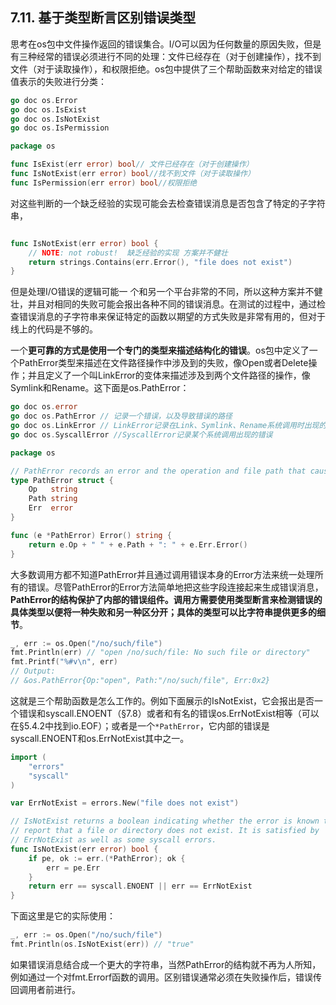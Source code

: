 ## 7.11. 基于类型断言区别错误类型

思考在os包中文件操作返回的错误集合。I/O可以因为任何数量的原因失败，但是有三种经常的错误必须进行不同的处理：文件已经存在（对于创建操作），找不到文件（对于读取操作），和权限拒绝。os包中提供了三个帮助函数来对给定的错误值表示的失败进行分类：


```go
go doc os.Error
go doc os.IsExist
go doc os.IsNotExist
go doc os.IsPermission
```


```go
package os

func IsExist(err error) bool// 文件已经存在（对于创建操作）
func IsNotExist(err error) bool//找不到文件（对于读取操作）
func IsPermission(err error) bool//权限拒绝
```

对这些判断的一个缺乏经验的实现可能会去检查错误消息是否包含了特定的子字符串，

```go

func IsNotExist(err error) bool {
	// NOTE: not robust!  缺乏经验的实现 方案并不健壮
	return strings.Contains(err.Error(), "file does not exist")
}
```

但是处理I/O错误的逻辑可能一  个和另一个平台非常的不同，所以这种方案并不健壮，并且对相同的失败可能会报出各种不同的错误消息。在测试的过程中，通过检查错误消息的子字符串来保证特定的函数以期望的方式失败是非常有用的，但对于线上的代码是不够的。

一个**更可靠的方式是使用一个专门的类型来描述结构化的错误**。os包中定义了一个PathError类型来描述在文件路径操作中涉及到的失败，像Open或者Delete操作；并且定义了一个叫LinkError的变体来描述涉及到两个文件路径的操作，像Symlink和Rename。这下面是os.PathError：

```go
go doc os.error
go doc os.PathError // 记录一个错误，以及导致错误的路径
go doc os.LinkError // LinkError记录在Link、Symlink、Rename系统调用时出现的错误，以及导致错误的路径
go doc os.SyscallError //SyscallError记录某个系统调用出现的错误
```

```go
package os

// PathError records an error and the operation and file path that caused it.
type PathError struct {
	Op   string
	Path string
	Err  error
}

func (e *PathError) Error() string {
	return e.Op + " " + e.Path + ": " + e.Err.Error()
}
```

大多数调用方都不知道PathError并且通过调用错误本身的Error方法来统一处理所有的错误。尽管PathError的Error方法简单地把这些字段连接起来生成错误消息，**PathError的结构保护了内部的错误组件。调用方需要使用类型断言来检测错误的具体类型以便将一种失败和另一种区分开；具体的类型可以比字符串提供更多的细节**。

```go
_, err := os.Open("/no/such/file")
fmt.Println(err) // "open /no/such/file: No such file or directory"
fmt.Printf("%#v\n", err)
// Output:
// &os.PathError{Op:"open", Path:"/no/such/file", Err:0x2}
```

这就是三个帮助函数是怎么工作的。例如下面展示的IsNotExist，它会报出是否一个错误和syscall.ENOENT（§7.8）或者和有名的错误os.ErrNotExist相等（可以在§5.4.2中找到io.EOF）；或者是一个`*PathError`，它内部的错误是syscall.ENOENT和os.ErrNotExist其中之一。

```go
import (
	"errors"
	"syscall"
)

var ErrNotExist = errors.New("file does not exist")

// IsNotExist returns a boolean indicating whether the error is known to
// report that a file or directory does not exist. It is satisfied by
// ErrNotExist as well as some syscall errors.
func IsNotExist(err error) bool {
	if pe, ok := err.(*PathError); ok {
		err = pe.Err
	}
	return err == syscall.ENOENT || err == ErrNotExist
}
```

下面这里是它的实际使用：

```go
_, err := os.Open("/no/such/file")
fmt.Println(os.IsNotExist(err)) // "true"
```

如果错误消息结合成一个更大的字符串，当然PathError的结构就不再为人所知，例如通过一个对fmt.Errorf函数的调用。区别错误通常必须在失败操作后，错误传回调用者前进行。
<!--stackedit_data:
eyJoaXN0b3J5IjpbLTc2NjUyOTY3NiwzNDE5NDQyMTIsLTU4Nz
g1ODAzOCwtMTI3NjU3NDE5OCwtMTMyNTg0NzQ5LDEwMDI2ODUx
NCw4NDA3NDA4Ml19
-->